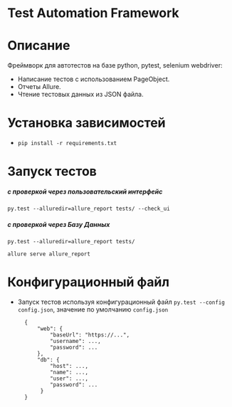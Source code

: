 # Test Automation Framework

Описание
==========================
Фреймворк для автотестов на базе python, pytest, selenium webdriver:

* Написание тестов с использованием PageObject.
* Отчеты Allure.
* Чтение тестовых данных из JSON файла.

Установка зависимостей
=====================
* ``pip install -r requirements.txt``


Запуск тестов
==================
##### с проверкой через пользовательский интерфейс
``py.test --alluredir=allure_report tests/ --check_ui``

##### с проверкой через Базу Данных
``py.test --alluredir=allure_report tests/ ``

``allure serve allure_report``

Конфигурационный файл
==================
* Запуск тестов используя конфигурационный файл ``py.test --config config.json``, значение по умолчанию ``config.json``

		{
		    "web": {
		        "baseUrl": "https://...",
		        "username": ...,
		        "password": ...
		    },
		    "db": {
                "host": ...,
                "name": ...,
                "user": ...,
                "password": ...
             }
		}

